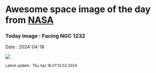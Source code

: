 
# Awesome space image of the day from [NASA](https://api.nasa.gov/)

### Today image : Facing NGC 1232
Date : 2024-04-18

![](https://apod.nasa.gov/apod/image/2404/NGC1232_Eye_of_God_Galaxy_fullsize_2024-03-28_1024.jpg)

<small>Latest update : Thu Apr 18 07:12:53 2024</small>
        